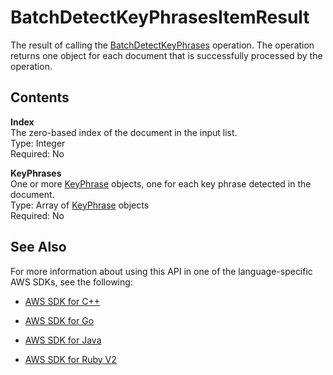 # BatchDetectKeyPhrasesItemResult<a name="API_BatchDetectKeyPhrasesItemResult"></a>

The result of calling the [BatchDetectKeyPhrases](API_BatchDetectKeyPhrases.md) operation\. The operation returns one object for each document that is successfully processed by the operation\.

## Contents<a name="API_BatchDetectKeyPhrasesItemResult_Contents"></a>

 **Index**   
The zero\-based index of the document in the input list\.  
Type: Integer  
Required: No

 **KeyPhrases**   
One or more [KeyPhrase](API_KeyPhrase.md) objects, one for each key phrase detected in the document\.  
Type: Array of [KeyPhrase](API_KeyPhrase.md) objects  
Required: No

## See Also<a name="API_BatchDetectKeyPhrasesItemResult_SeeAlso"></a>

For more information about using this API in one of the language\-specific AWS SDKs, see the following:

+  [AWS SDK for C\+\+](http://docs.aws.amazon.com/goto/SdkForCpp/comprehend-2017-11-27/BatchDetectKeyPhrasesItemResult) 

+  [AWS SDK for Go](http://docs.aws.amazon.com/goto/SdkForGoV1/comprehend-2017-11-27/BatchDetectKeyPhrasesItemResult) 

+  [AWS SDK for Java](http://docs.aws.amazon.com/goto/SdkForJava/comprehend-2017-11-27/BatchDetectKeyPhrasesItemResult) 

+  [AWS SDK for Ruby V2](http://docs.aws.amazon.com/goto/SdkForRubyV2/comprehend-2017-11-27/BatchDetectKeyPhrasesItemResult) 
